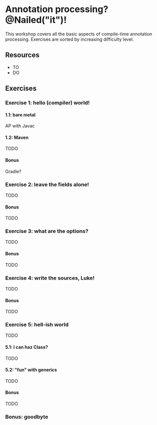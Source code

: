 # Annotation processing? @&zwnj;Nailed("it")!

This workshop covers all the basic aspects of compile-time annotation processing.
Exercises are sorted by increasing difficulty level.

## Resources

 - TO
 - DO

## Exercises

### Exercise 1: hello (compiler) world!

#### 1.1: bare metal

AP with Javac

#### 1.2: Maven

TODO

#### Bonus

Gradle?


### Exercise 2: leave the fields alone!

TODO

#### Bonus

TODO


### Exercise 3: what are the options?

TODO 

#### Bonus

TODO


### Exercise 4: write the sources, Luke!

TODO

#### Bonus

TODO


### Exercise 5: hell-ish world

TODO

#### 5.1: I can haz Class?

TODO

#### 5.2: "fun" with generics

TODO


#### Bonus

TODO


### Bonus: goodbyte
